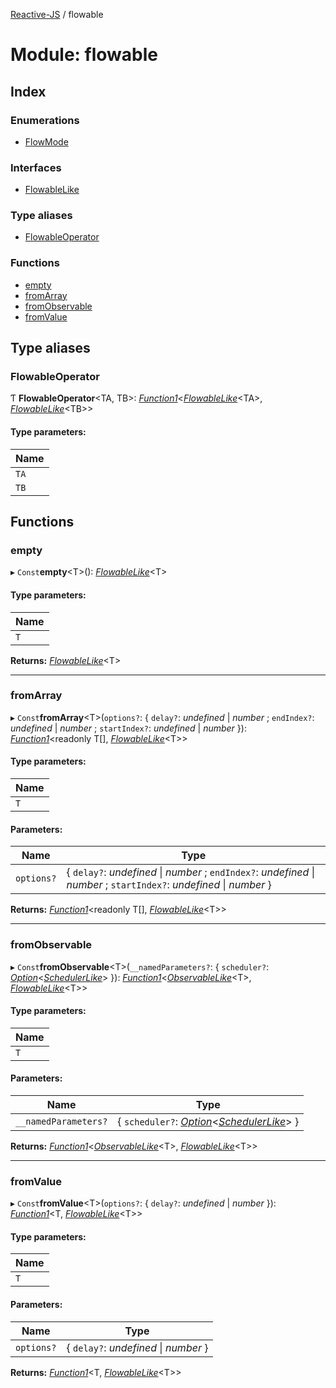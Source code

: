 [Reactive-JS](../README.md) / flowable

# Module: flowable

## Index

### Enumerations

* [FlowMode](../enums/flowable.flowmode.md)

### Interfaces

* [FlowableLike](../interfaces/flowable.flowablelike.md)

### Type aliases

* [FlowableOperator](flowable.md#flowableoperator)

### Functions

* [empty](flowable.md#empty)
* [fromArray](flowable.md#fromarray)
* [fromObservable](flowable.md#fromobservable)
* [fromValue](flowable.md#fromvalue)

## Type aliases

### FlowableOperator

Ƭ **FlowableOperator**<TA, TB\>: [*Function1*](functions.md#function1)<[*FlowableLike*](../interfaces/flowable.flowablelike.md)<TA\>, [*FlowableLike*](../interfaces/flowable.flowablelike.md)<TB\>\>

#### Type parameters:

Name |
------ |
`TA` |
`TB` |

## Functions

### empty

▸ `Const`**empty**<T\>(): [*FlowableLike*](../interfaces/flowable.flowablelike.md)<T\>

#### Type parameters:

Name |
------ |
`T` |

**Returns:** [*FlowableLike*](../interfaces/flowable.flowablelike.md)<T\>

___

### fromArray

▸ `Const`**fromArray**<T\>(`options?`: { `delay?`: *undefined* \| *number* ; `endIndex?`: *undefined* \| *number* ; `startIndex?`: *undefined* \| *number*  }): [*Function1*](functions.md#function1)<readonly T[], [*FlowableLike*](../interfaces/flowable.flowablelike.md)<T\>\>

#### Type parameters:

Name |
------ |
`T` |

#### Parameters:

Name | Type |
------ | ------ |
`options?` | { `delay?`: *undefined* \| *number* ; `endIndex?`: *undefined* \| *number* ; `startIndex?`: *undefined* \| *number*  } |

**Returns:** [*Function1*](functions.md#function1)<readonly T[], [*FlowableLike*](../interfaces/flowable.flowablelike.md)<T\>\>

___

### fromObservable

▸ `Const`**fromObservable**<T\>(`__namedParameters?`: { `scheduler?`: [*Option*](option.md#option)<[*SchedulerLike*](../interfaces/scheduler.schedulerlike.md)\>  }): [*Function1*](functions.md#function1)<[*ObservableLike*](../interfaces/observable.observablelike.md)<T\>, [*FlowableLike*](../interfaces/flowable.flowablelike.md)<T\>\>

#### Type parameters:

Name |
------ |
`T` |

#### Parameters:

Name | Type |
------ | ------ |
`__namedParameters?` | { `scheduler?`: [*Option*](option.md#option)<[*SchedulerLike*](../interfaces/scheduler.schedulerlike.md)\>  } |

**Returns:** [*Function1*](functions.md#function1)<[*ObservableLike*](../interfaces/observable.observablelike.md)<T\>, [*FlowableLike*](../interfaces/flowable.flowablelike.md)<T\>\>

___

### fromValue

▸ `Const`**fromValue**<T\>(`options?`: { `delay?`: *undefined* \| *number*  }): [*Function1*](functions.md#function1)<T, [*FlowableLike*](../interfaces/flowable.flowablelike.md)<T\>\>

#### Type parameters:

Name |
------ |
`T` |

#### Parameters:

Name | Type |
------ | ------ |
`options?` | { `delay?`: *undefined* \| *number*  } |

**Returns:** [*Function1*](functions.md#function1)<T, [*FlowableLike*](../interfaces/flowable.flowablelike.md)<T\>\>
